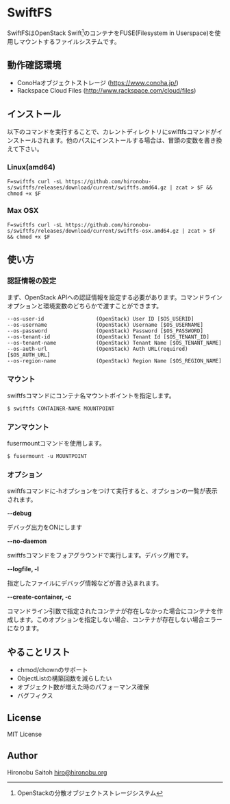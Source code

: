 # SwiftFS

SwiftFSはOpenStack Swift[^1]のコンテナをFUSE(Filesystem in Userspace)を使用しマウントするファイルシステムです。

[^1]: OpenStackの分散オブジェクトストレージシステム

## 動作確認環境

- ConoHaオブジェクトストレージ (https://www.conoha.jp/)
- Rackspace Cloud Files (http://www.rackspace.com/cloud/files)


## インストール

以下のコマンドを実行することで、カレントディレクトリにswiftfsコマンドがインストールされます。他のパスにインストールする場合は、冒頭の変数を書き換えて下さい。

### Linux(amd64)

```shell
F=swiftfs curl -sL https://github.com/hironobu-s/swiftfs/releases/download/current/swiftfs.amd64.gz | zcat > $F && chmod +x $F
```

### Max OSX

```
F=swiftfs curl -sL https://github.com/hironobu-s/swiftfs/releases/download/current/swiftfs-osx.amd64.gz | zcat > $F && chmod +x $F
```

## 使い方

### 認証情報の設定

まず、OpenStack APIへの認証情報を設定する必要があります。コマンドラインオプションと環境変数のどちらかで渡すことができます。

```shell
--os-user-id                 (OpenStack) User ID [$OS_USERID]
--os-username                (OpenStack) Username [$OS_USERNAME]
--os-password                (OpenStack) Password [$OS_PASSWORD]
--os-tenant-id               (OpenStack) Tenant Id [$OS_TENANT_ID]
--os-tenant-name             (OpenStack) Tenant Name [$OS_TENANT_NAME]
--os-auth-url                (OpenStack) Auth URL(required) [$OS_AUTH_URL]
--os-region-name             (OpenStack) Region Name [$OS_REGION_NAME]
```

### マウント

swiftfsコマンドにコンテナ名マウントポイントを指定します。

```shell
$ swiftfs CONTAINER-NAME MOUNTPOINT
```

### アンマウント

fusermountコマンドを使用します。

```shell
$ fusermount -u MOUNTPOINT
```

### オプション

swiftfsコマンドに-hオプションをつけて実行すると、オプションの一覧が表示されます。

**--debug**

デバッグ出力をONにします

**--no-daemon**

swiftfsコマンドをフォアグラウンドで実行します。デバッグ用です。

**--logfile, -l**

指定したファイルにデバッグ情報などが書き込まれます。

**--create-container, -c**

コマンドライン引数で指定されたコンテナが存在しなかった場合にコンテナを作成します。このオプションを指定しない場合、コンテナが存在しない場合エラーになります。

## やることリスト

- chmod/chownのサポート
- ObjectListの構築回数を減らしたい
- オブジェクト数が増えた時のパフォーマンス確保
- バグフィクス

## License

MIT License

## Author

Hironobu Saitoh
<hiro@hironobu.org>
